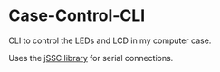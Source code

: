 # Case-Control-CLI
CLI to control the LEDs and LCD in my computer case.

Uses the [jSSC library](https://code.google.com/p/java-simple-serial-connector/) for serial connections.  

